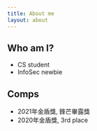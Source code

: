 ```yaml
---
title: About me
layout: about
---
```

## Who am I?
- CS student
- InfoSec newbie

## Comps
- 2021年金盾獎, 鋒芒畢露獎
- 2020年金盾獎, 3rd place
